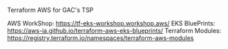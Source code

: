 Terraform AWS for GAC's TSP

AWS WorkShop: https://tf-eks-workshop.workshop.aws/
EKS BluePrints: https://aws-ia.github.io/terraform-aws-eks-blueprints/
Terraform Modules: https://registry.terraform.io/namespaces/terraform-aws-modules
